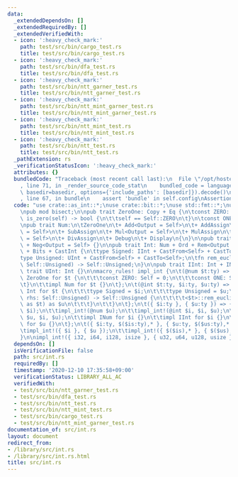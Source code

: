 ```yaml
---
data:
  _extendedDependsOn: []
  _extendedRequiredBy: []
  _extendedVerifiedWith:
  - icon: ':heavy_check_mark:'
    path: test/src/bin/cargo_test.rs
    title: test/src/bin/cargo_test.rs
  - icon: ':heavy_check_mark:'
    path: test/src/bin/dfa_test.rs
    title: test/src/bin/dfa_test.rs
  - icon: ':heavy_check_mark:'
    path: test/src/bin/ntt_garner_test.rs
    title: test/src/bin/ntt_garner_test.rs
  - icon: ':heavy_check_mark:'
    path: test/src/bin/ntt_mint_garner_test.rs
    title: test/src/bin/ntt_mint_garner_test.rs
  - icon: ':heavy_check_mark:'
    path: test/src/bin/ntt_mint_test.rs
    title: test/src/bin/ntt_mint_test.rs
  - icon: ':heavy_check_mark:'
    path: test/src/bin/ntt_test.rs
    title: test/src/bin/ntt_test.rs
  _pathExtension: rs
  _verificationStatusIcon: ':heavy_check_mark:'
  attributes: {}
  bundledCode: "Traceback (most recent call last):\n  File \"/opt/hostedtoolcache/Python/3.9.0/x64/lib/python3.9/site-packages/onlinejudge_verify/documentation/build.py\"\
    , line 71, in _render_source_code_stat\n    bundled_code = language.bundle(stat.path,\
    \ basedir=basedir, options={'include_paths': [basedir]}).decode()\n  File \"/opt/hostedtoolcache/Python/3.9.0/x64/lib/python3.9/site-packages/onlinejudge_verify/languages/user_defined.py\"\
    , line 67, in bundle\n    assert 'bundle' in self.config\nAssertionError\n"
  code: "use crate::as_int::*;\nuse crate::bit::*;\nuse std::fmt::*;\nuse std::ops::*;\n\
    \npub mod bisect;\n\npub trait ZeroOne: Copy + Eq {\n\tconst ZERO: Self;\n\tfn\
    \ is_zero(self) -> bool {\n\t\tself == Self::ZERO\n\t}\n\tconst ONE: Self;\n}\n\
    \npub trait Num:\n\tZeroOne\n\t+ Add<Output = Self>\n\t+ AddAssign\n\t+ Sub<Output\
    \ = Self>\n\t+ SubAssign\n\t+ Mul<Output = Self>\n\t+ MulAssign\n\t+ Div<Output\
    \ = Self>\n\t+ DivAssign\n\t+ Debug\n\t+ Display\n{\n}\n\npub trait INum: Num\
    \ + Neg<Output = Self> {}\n\npub trait Int: Num + Ord + Rem<Output = Self> + RemAssign\
    \ + Bits + CastInt {\n\ttype Signed: IInt + CastFrom<Self> + CastTo<Self>;\n\t\
    type Unsigned: UInt + CastFrom<Self> + CastTo<Self>;\n\tfn rem_euclid(self, rhs:\
    \ Self::Unsigned) -> Self::Unsigned;\n}\n\npub trait IInt: Int + INum {}\npub\
    \ trait UInt: Int {}\n\nmacro_rules! impl_int {\n\t(@num $t:ty) => {\n\t\timpl\
    \ ZeroOne for $t {\n\t\t\tconst ZERO: Self = 0;\n\t\t\tconst ONE: Self = 1;\n\t\
    \t}\n\t\timpl Num for $t {}\n\t};\n\t(@int $t:ty, $i:ty, $u:ty) => {\n\t\timpl\
    \ Int for $t {\n\t\t\ttype Signed = $i;\n\t\t\ttype Unsigned = $u;\n\t\t\tfn rem_euclid(self,\
    \ rhs: Self::Unsigned) -> Self::Unsigned {\n\t\t\t\t<$t>::rem_euclid(self, rhs\
    \ as $t) as $u\n\t\t\t}\n\t\t}\n\t};\n\t({ $i:ty }, { $u:ty }) => {\n\t\timpl_int!(@num\
    \ $i);\n\t\timpl_int!(@num $u);\n\t\timpl_int!(@int $i, $i, $u);\n\t\timpl_int!(@int\
    \ $u, $i, $u);\n\t\timpl INum for $i {}\n\t\timpl IInt for $i {}\n\t\timpl UInt\
    \ for $u {}\n\t};\n\t({ $i:ty, $($is:ty),* }, { $u:ty, $($us:ty),* }) => {\n\t\
    \timpl_int!({ $i }, { $u });\n\t\timpl_int!({ $($is),* }, { $($us),* });\n\t}\n\
    }\n\nimpl_int!({ i32, i64, i128, isize }, { u32, u64, u128, usize });\n"
  dependsOn: []
  isVerificationFile: false
  path: src/int.rs
  requiredBy: []
  timestamp: '2020-12-10 17:35:58+09:00'
  verificationStatus: LIBRARY_ALL_AC
  verifiedWith:
  - test/src/bin/ntt_garner_test.rs
  - test/src/bin/dfa_test.rs
  - test/src/bin/ntt_test.rs
  - test/src/bin/ntt_mint_test.rs
  - test/src/bin/cargo_test.rs
  - test/src/bin/ntt_mint_garner_test.rs
documentation_of: src/int.rs
layout: document
redirect_from:
- /library/src/int.rs
- /library/src/int.rs.html
title: src/int.rs
---
```


